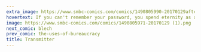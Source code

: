 ```yaml
---
extra_image: https://www.smbc-comics.com/comics/1490805990-20170129after (1).png
hovertext: If you can't remember your password, you spend eternity as a disembodied mind, wandering the Earth.
image: https://www.smbc-comics.com/comics/1490805971-20170129 (1).png
next_comic: blech
prev_comic: the-uses-of-bureaucracy
title: Transmitter
---
```


